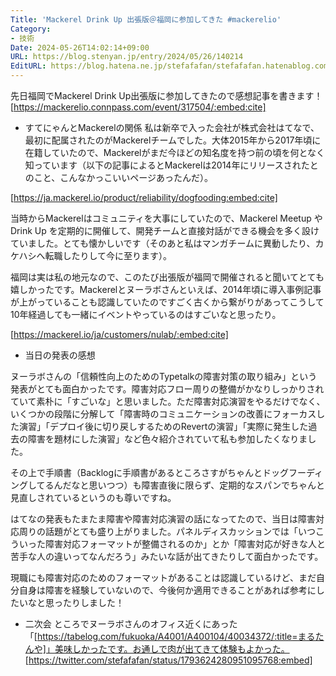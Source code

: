 ```yaml
---
Title: 'Mackerel Drink Up 出張版＠福岡に参加してきた #mackerelio'
Category:
- 技術
Date: 2024-05-26T14:02:14+09:00
URL: https://blog.stenyan.jp/entry/2024/05/26/140214
EditURL: https://blog.hatena.ne.jp/stefafafan/stefafafan.hatenablog.com/atom/entry/6801883189109349627
---
```


先日福岡でMackerel Drink Up出張版に参加してきたので感想記事を書きます！
[https://mackerelio.connpass.com/event/317504/:embed:cite]

* すてにゃんとMackerelの関係
私は新卒で入った会社が株式会社はてなで、最初に配属されたのがMackerelチームでした。大体2015年から2017年頃に在籍していたので、Mackerelがまだ今ほどの知名度を持つ前の頃を何となく知っています（以下の記事によるとMackerelは2014年にリリースされたとのこと、こんなかっこいいページあったんだ）。

[https://ja.mackerel.io/product/reliability/dogfooding:embed:cite]

当時からMackerelはコミュニティを大事にしていたので、Mackerel Meetup や Drink Up を定期的に開催して、開発チームと直接対話ができる機会を多く設けていました。とても懐かしいです（そのあと私はマンガチームに異動したり、カケハシへ転職したりして今に至ります）。

福岡は実は私の地元なので、このたび出張版が福岡で開催されると聞いてとても嬉しかったです。Mackerelとヌーラボさんといえば、2014年頃に導入事例記事が上がっていることも認識していたのですごく古くから繋がりがあってこうして10年経過しても一緒にイベントやっているのはすごいなと思ったり。

[https://mackerel.io/ja/customers/nulab/:embed:cite]

* 当日の発表の感想

ヌーラボさんの「信頼性向上のためのTypetalkの障害対策の取り組み」という発表がとても面白かったです。障害対応フロー周りの整備がかなりしっかりされていて素朴に「すごいな」と思いました。ただ障害対応演習をやるだけでなく、いくつかの段階に分解して「障害時のコミュニケーションの改善にフォーカスした演習」「デプロイ後に切り戻しするためのRevertの演習」「実際に発生した過去の障害を題材にした演習」など色々紹介されていて私も参加したくなりました。

その上で手順書（Backlogに手順書があるところさすがちゃんとドッグフーディングしてるんだなと思いつつ）も障害直後に限らず、定期的なスパンでちゃんと見直しされているというのも尊いですね。

はてなの発表もたまたま障害や障害対応演習の話になってたので、当日は障害対応周りの話題がとても盛り上がりました。パネルディスカッションでは「いつこういった障害対応フォーマットが整備されるのか」とか「障害対応が好きな人と苦手な人の違いってなんだろう」みたいな話が出てきたりして面白かったです。

現職にも障害対応のためのフォーマットがあることは認識しているけど、まだ自分自身は障害を経験していないので、今後何か適用できることがあれば参考にしたいなと思ったりしました！

* 二次会
ところでヌーラボさんのオフィス近くにあった「[https://tabelog.com/fukuoka/A4001/A400104/40034372/:title=まるたんや]」美味しかったです。お通しで肉が出てきて体験もよかった。
[https://twitter.com/stefafafan/status/1793624280951095768:embed]
